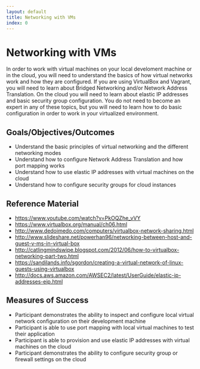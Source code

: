 ```yaml
---
layout: default
title: Networking with VMs 
index: 0
---
```


Networking with VMs
===================

In order to work with virtual machines on your local develoment machine or in the cloud, you will need to understand the basics of how virtual networks work and how they are configured. If you are using VirtualBox and Vagrant, you will need to learn about Bridged Networking and/or Network Address Translation. On the cloud you will need to learn about elastic IP addresses and basic security group configuration. You do not need to become an expert in any of these topics, but you will need to learn how to do basic configuration in order to work in your virtualized environment.

Goals/Objectives/Outcomes
-------------------------

* Understand the basic principles of virtual networking and the different networking modes
* Understand how to configure Network Address Translation and how port mapping works
* Understand how to use elastic IP addresses with virtual machines on the cloud
* Understand how to configure security groups for cloud instances

Reference Material
------------------

* https://www.youtube.com/watch?v=PkOQZhe_vVY
* https://www.virtualbox.org/manual/ch06.html
* http://www.dedoimedo.com/computers/virtualbox-network-sharing.html
* http://www.slideshare.net/powerhan96/networking-between-host-and-guest-v-ms-in-virtual-box
* http://catlingmindswipe.blogspot.com/2012/06/how-to-virtualbox-networking-part-two.html
* https://sandilands.info/sgordon/creating-a-virtual-network-of-linux-guests-using-virtualbox
* http://docs.aws.amazon.com/AWSEC2/latest/UserGuide/elastic-ip-addresses-eip.html

Measures of Success
-------------------

* Participant demonstrates the ability to inspect and configure local virtual network configuration on their development machine
* Participant is able to use port mapping with local virtual machines to test their application
* Participant is able to provision and use elastic IP addresses with virtual machines on the cloud 
* Participant demonstrates the ability to configure security group or firewall settings on the cloud
